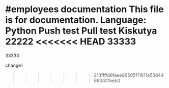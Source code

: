 #employees documentation
This file is for documentation.
Language: Python
Push test
Pull test
Kiskutya
22222
<<<<<<< HEAD
33333
=======
33333

change1 
>>>>>>> 213ffffd8faee86505f11811e53d446834f7beb0
